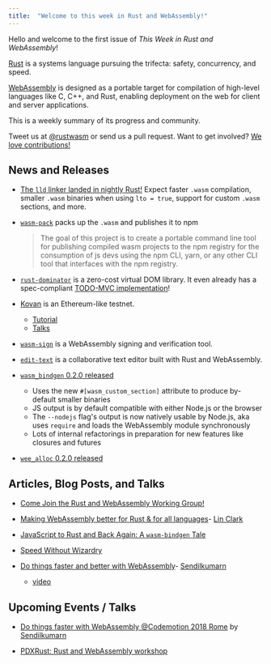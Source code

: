 ```yaml
---
title:  "Welcome to this week in Rust and WebAssembly!"
---
```


Hello and welcome to the first issue of *This Week in Rust and WebAssembly*!

[Rust](https://rust-lang.org) is a systems language pursuing the trifecta: safety, concurrency, and speed.

[WebAssembly](http://webassembly.org) is designed as a portable target for compilation of high-level languages like C, C++, and Rust, enabling deployment on the web for client and server applications.

This is a weekly summary of its progress and community.

Tweet us at [@rustwasm](https://twitter.com/rustwasm) or send us a pull request. Want to get involved? [We love contributions!][get-involved]

[get-involved]: https://github.com/rust-lang-nursery/rust-wasm/blob/master/README.md#get-involved

## News and Releases

* [The `lld` linker landed in nightly Rust!](https://github.com/rust-lang/rust/pull/48125) Expect faster `.wasm` compilation, smaller `.wasm` binaries when using `lto = true`, support for custom `.wasm` sections, and more.

* [`wasm-pack`](https://github.com/ashleygwilliams/wasm-pack) packs up the `.wasm` and publishes it to npm

  > The goal of this project is to create a portable command line tool for publishing compiled wasm projects to the npm registry for the consumption of js devs using the npm CLI, yarn, or any other CLI tool that interfaces with the npm registry.

* [`rust-dominator`](https://crates.io/crates/dominator) is a zero-cost virtual DOM library. It even already has a spec-compliant [TODO-MVC implementation](https://github.com/Pauan/rust-dominator/blob/master/examples/todomvc/src/main.rs)!

* [Kovan](https://wiki.parity.io/WebAssembly-Home) is an Ethereum-like testnet.
    - [Tutorial](https://github.com/paritytech/pwasm-tutorial)
    - [Talks](https://www.youtube.com/watch?v=Adcn-L59LRs)

* [`wasm-sign`](https://github.com/frehberg/wasm-sign) is a WebAssembly signing and verification tool.

* [`edit-text`](https://github.com/tcr/edit-text) is a collaborative text editor built with Rust and WebAssembly.

* [`wasm_bindgen` 0.2.0 released](https://crates.io/crates/wasm-bindgen)
    - Uses the new `#[wasm_custom_section]` attribute to produce by-default smaller binaries
    - JS output is by default compatible with either Node.js or the browser
    - The `--nodejs` flag's output is now natively usable by Node.js, aka uses `require` and loads the WebAssembly module synchronously
    - Lots of internal refactorings in preparation for new features like closures and futures

* [`wee_alloc` 0.2.0 released](https://github.com/fitzgen/wee_alloc/blob/master/CHANGELOG.md#020)

## Articles, Blog Posts, and Talks

* [Come Join the Rust and WebAssembly Working Group!](http://fitzgeraldnick.com/2018/02/27/wasm-domain-working-group.html)

* [Making WebAssembly better for Rust & for all languages](https://hacks.mozilla.org/2018/03/making-webassembly-better-for-rust-for-all-languages/)- [Lin Clark](https://twitter.com/linclark)

* [JavaScript to Rust and Back Again: A `wasm-bindgen` Tale](https://hacks.mozilla.org/2018/04/javascript-to-rust-and-back-again-a-wasm-bindgen-tale/)

* [Speed Without Wizardry](http://fitzgeraldnick.com/2018/02/26/speed-without-wizardry.html)

* [Do things faster and better with WebAssembly](https://speakerdeck.com/sendilkumarn/do-things-faster-and-better-with-webassembly)- [Sendilkumarn](https://twitter.com/sendilkumarn)
    - [video](https://goo.gl/aUhPFW)

## Upcoming Events / Talks

* [Do things faster with WebAssembly @Codemotion 2018 Rome](https://rome2018.codemotionworld.com/talk-detail/?detail=8054) by [Sendilkumarn](https://twitter.com/sendilkumarn)

* [PDXRust: Rust and WebAssembly workshop](https://www.meetup.com/PDXRust/events/249474845/)
